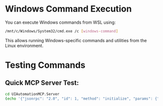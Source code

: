 # Windows Command Execution

You can execute Windows commands from WSL using:
```bash
/mnt/c/Windows/System32/cmd.exe /c [windows-command]
```

This allows running Windows-specific commands and utilities from the Linux environment.

# Testing Commands

## Quick MCP Server Test:
```bash
cd UIAutomationMCP.Server
(echo '{"jsonrpc": "2.0", "id": 1, "method": "initialize", "params": {"protocolVersion": "2024-11-05", "capabilities": {}, "clientInfo": {"name": "test", "version": "1.0"}}}'; sleep 1; echo '{"jsonrpc": "2.0", "id": 2, "method": "tools/call", "params": {"name": "GetElementTree", "arguments": {"maxDepth": 2, "processId": 16444}}}'; sleep 3) | dotnet run --configuration Release
```
